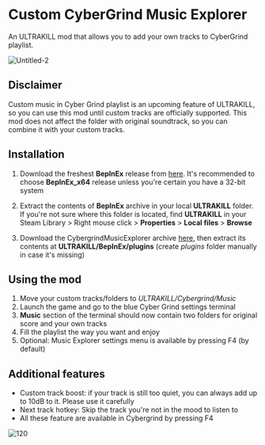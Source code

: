 # Custom CyberGrind Music Explorer

An ULTRAKILL mod that allows you to add your own tracks to CyberGrind playlist.

![Untitled-2](https://github.com/Flazhik/CybergrindMusicExplorer/assets/2077991/50dfa9d9-514c-413c-95c7-2ca515ea5359)

## Disclaimer

Custom music in Cyber Grind playlist is an upcoming feature of ULTRAKILL, so you can use this mod until custom tracks
are officially supported.
This mod does not affect the folder with original soundtrack, so you can combine it with your custom tracks.

## Installation

1. Download the freshest **BepInEx** release from [here](https://github.com/BepInEx/BepInEx/releases/tag/v5.4.21). It's
   recommended to choose **BepInEx_x64** release unless you're certain you have a 32-bit system

2. Extract the contents of **BepInEx** archive in your local **ULTRAKILL** folder. If you're not sure where this folder
   is located, find **ULTRAKILL** in your Steam Library > Right mouse click > **Properties** > **Local files** > **Browse**
3. Download the CybergrindMusicExplorer
   archive [here](https://github.com/Flazhik/CybergrindMusicExplorer/releases/download/v1.2.2/CybergrindMusicExplorer.v1.2.2.zip), then
   extract its contents at **ULTRAKILL/BepInEx/plugins** (create *plugins* folder manually in case it's missing)

## Using the mod

1. Move your custom tracks/folders to *ULTRAKILL/Cybergrind/Music*
2. Launch the game and go to the blue Cyber Grind settings terminal
3. **Music** section of the terminal should now contain two folders for original score and your own tracks
4. Fill the playlist the way you want and enjoy
5. Optional: Music Explorer settings menu is available by pressing F4 (by default)

## Additional features
- Custom track boost: if your track is still too quiet, you can always add up to 10dB to it. Please use it carefully
- Next track hotkey: Skip the track you're not in the mood to listen to
- All these feature are available in Cybergrind by pressing F4

![120](https://github.com/Flazhik/CybergrindMusicExplorer/assets/2077991/209de4f1-09ac-4397-9480-c00969eba3a7)

